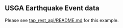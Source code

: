 ## USGA Earthquake Event data

Please see [tap_rest_api/README.md](https://github.com/anelendata/tap_rest_api)
for this example.
